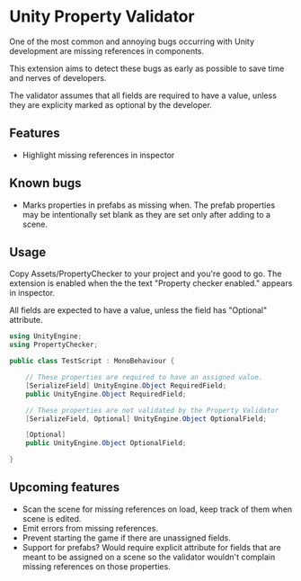 # Unity Property Validator

One of the most common and annoying bugs occurring with Unity development are missing 
references in components.

This extension aims to detect these bugs as early as possible to save time and nerves of developers.

The validator assumes that all fields are required to have a value, unless they are explicity marked as optional by the developer.

## Features
 - Highlight missing references in inspector
 
## Known bugs
 - Marks properties in prefabs as missing when. The prefab properties may be intentionally set blank as they are set only after adding to a scene.

## Usage

Copy Assets/PropertyChecker to your project and you're good to go. The extension is enabled when the the text "Property checker enabled." appears in inspector.

All fields are expected to have a value, unless the field has "Optional" attribute.

```C#
using UnityEngine;
using PropertyChecker;

public class TestScript : MonoBehaviour {

    // These properties are required to have an assigned value.
    [SerializeField] UnityEngine.Object RequiredField;
    public UnityEngine.Object RequiredField;

    // These properties are not validated by the Property Validator
    [SerializeField, Optional] UnityEngine.Object OptionalField;

    [Optional] 
    public UnityEngine.Object OptionalField;

}
``` 

## Upcoming features
 - Scan the scene for missing references on load, keep track of them when scene is edited.
 - Emit errors from missing references.
 - Prevent starting the game if there are unassigned fields.
 - Support for prefabs? Would require explicit attribute for fields that are meant to be assigned on a scene so the validator wouldn't complain missing references on those properties.
 
